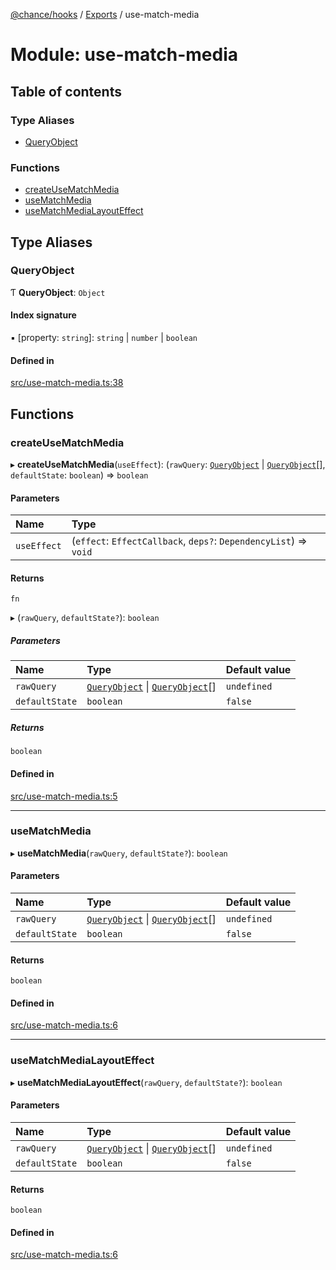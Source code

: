 [@chance/hooks](../README.md) / [Exports](../modules.md) / use-match-media

# Module: use-match-media

## Table of contents

### Type Aliases

- [QueryObject](use_match_media.md#queryobject)

### Functions

- [createUseMatchMedia](use_match_media.md#createusematchmedia)
- [useMatchMedia](use_match_media.md#usematchmedia)
- [useMatchMediaLayoutEffect](use_match_media.md#usematchmedialayouteffect)

## Type Aliases

### QueryObject

Ƭ **QueryObject**: `Object`

#### Index signature

▪ [property: `string`]: `string` \| `number` \| `boolean`

#### Defined in

[src/use-match-media.ts:38](https://github.com/chaance/hooks/blob/f07c99b/src/use-match-media.ts#L38)

## Functions

### createUseMatchMedia

▸ **createUseMatchMedia**(`useEffect`): (`rawQuery`: [`QueryObject`](use_match_media.md#queryobject) \| [`QueryObject`](use_match_media.md#queryobject)[], `defaultState`: `boolean`) => `boolean`

#### Parameters

| Name | Type |
| :------ | :------ |
| `useEffect` | (`effect`: `EffectCallback`, `deps?`: `DependencyList`) => `void` |

#### Returns

`fn`

▸ (`rawQuery`, `defaultState?`): `boolean`

##### Parameters

| Name | Type | Default value |
| :------ | :------ | :------ |
| `rawQuery` | [`QueryObject`](use_match_media.md#queryobject) \| [`QueryObject`](use_match_media.md#queryobject)[] | `undefined` |
| `defaultState` | `boolean` | `false` |

##### Returns

`boolean`

#### Defined in

[src/use-match-media.ts:5](https://github.com/chaance/hooks/blob/f07c99b/src/use-match-media.ts#L5)

___

### useMatchMedia

▸ **useMatchMedia**(`rawQuery`, `defaultState?`): `boolean`

#### Parameters

| Name | Type | Default value |
| :------ | :------ | :------ |
| `rawQuery` | [`QueryObject`](use_match_media.md#queryobject) \| [`QueryObject`](use_match_media.md#queryobject)[] | `undefined` |
| `defaultState` | `boolean` | `false` |

#### Returns

`boolean`

#### Defined in

[src/use-match-media.ts:6](https://github.com/chaance/hooks/blob/f07c99b/src/use-match-media.ts#L6)

___

### useMatchMediaLayoutEffect

▸ **useMatchMediaLayoutEffect**(`rawQuery`, `defaultState?`): `boolean`

#### Parameters

| Name | Type | Default value |
| :------ | :------ | :------ |
| `rawQuery` | [`QueryObject`](use_match_media.md#queryobject) \| [`QueryObject`](use_match_media.md#queryobject)[] | `undefined` |
| `defaultState` | `boolean` | `false` |

#### Returns

`boolean`

#### Defined in

[src/use-match-media.ts:6](https://github.com/chaance/hooks/blob/f07c99b/src/use-match-media.ts#L6)
